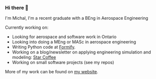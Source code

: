 ### Hi there 👋

I'm Michal, I'm a recent graduate with a BEng in Aerospace Engineering

Currently working on:
- Looking for aerospace and software work in Ontario
- Looking into doing a MEng or MASc in aerospace engineering
- Writing Python code at [Formify](https://www.formify/).
- Working on a blog/newsletter on applying engineering simulation and modeling: [Star Coffee](https://michaszj.substack.com/)
- Working on small software projects (see my repos)

More of my work can be found on [my website](https://michaszj.github.io/).
